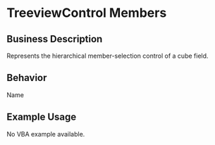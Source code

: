# TreeviewControl Members

## Business Description
Represents the hierarchical member-selection control of a cube field.

## Behavior
Name

## Example Usage
No VBA example available.